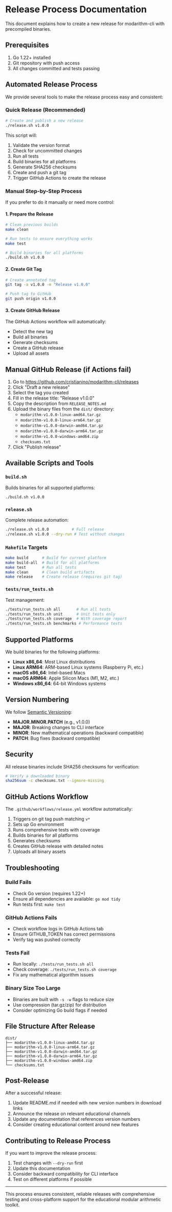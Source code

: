 # Release Process Documentation

This document explains how to create a new release for modarithm-cli with precompiled binaries.

## Prerequisites

1. Go 1.22+ installed
2. Git repository with push access
3. All changes committed and tests passing

## Automated Release Process

We provide several tools to make the release process easy and consistent:

### Quick Release (Recommended)

```bash
# Create and publish a new release
./release.sh v1.0.0
```

This script will:
1. Validate the version format
2. Check for uncommitted changes  
3. Run all tests
4. Build binaries for all platforms
5. Generate SHA256 checksums
6. Create and push a git tag
7. Trigger GitHub Actions to create the release

### Manual Step-by-Step Process

If you prefer to do it manually or need more control:

#### 1. Prepare the Release

```bash
# Clean previous builds
make clean

# Run tests to ensure everything works
make test

# Build binaries for all platforms
./build.sh v1.0.0
```

#### 2. Create Git Tag

```bash
# Create annotated tag
git tag -a v1.0.0 -m "Release v1.0.0"

# Push tag to GitHub
git push origin v1.0.0
```

#### 3. Create GitHub Release

The GitHub Actions workflow will automatically:
- Detect the new tag
- Build all binaries
- Generate checksums  
- Create a GitHub release
- Upload all assets

## Manual GitHub Release (if Actions fail)

1. Go to https://github.com/cristianino/modarithm-cli/releases
2. Click "Draft a new release"
3. Select the tag you created
4. Fill in the release title: "Release v1.0.0"
5. Copy the description from `RELEASE_NOTES.md`
6. Upload the binary files from the `dist/` directory:
   - `modarithm-v1.0.0-linux-amd64.tar.gz`
   - `modarithm-v1.0.0-linux-arm64.tar.gz`
   - `modarithm-v1.0.0-darwin-amd64.tar.gz`
   - `modarithm-v1.0.0-darwin-arm64.tar.gz`
   - `modarithm-v1.0.0-windows-amd64.zip`
   - `checksums.txt`
7. Click "Publish release"

## Available Scripts and Tools

### `build.sh`
Builds binaries for all supported platforms:
```bash
./build.sh v1.0.0
```

### `release.sh`
Complete release automation:
```bash
./release.sh v1.0.0          # Full release
./release.sh v1.0.0 --dry-run # Test without changes
```

### `Makefile` Targets
```bash
make build      # Build for current platform
make build-all  # Build for all platforms
make test       # Run all tests
make clean      # Clean build artifacts
make release    # Create release (requires git tag)
```

### `tests/run_tests.sh`
Test management:
```bash
./tests/run_tests.sh all       # Run all tests
./tests/run_tests.sh unit      # Unit tests only
./tests/run_tests.sh coverage  # With coverage report
./tests/run_tests.sh benchmarks # Performance tests
```

## Supported Platforms

We build binaries for the following platforms:

- **Linux x86_64**: Most Linux distributions
- **Linux ARM64**: ARM-based Linux systems (Raspberry Pi, etc.)
- **macOS x86_64**: Intel-based Macs
- **macOS ARM64**: Apple Silicon Macs (M1, M2, etc.)
- **Windows x86_64**: 64-bit Windows systems

## Version Numbering

We follow [Semantic Versioning](https://semver.org/):

- **MAJOR.MINOR.PATCH** (e.g., v1.0.0)
- **MAJOR**: Breaking changes to CLI interface
- **MINOR**: New mathematical operations (backward compatible)
- **PATCH**: Bug fixes (backward compatible)

## Security

All release binaries include SHA256 checksums for verification:

```bash
# Verify a downloaded binary
sha256sum -c checksums.txt --ignore-missing
```

## GitHub Actions Workflow

The `.github/workflows/release.yml` workflow automatically:

1. Triggers on git tag push matching `v*`
2. Sets up Go environment
3. Runs comprehensive tests with coverage
4. Builds binaries for all platforms
5. Generates checksums
6. Creates GitHub release with detailed notes
7. Uploads all binary assets

## Troubleshooting

### Build Fails
- Check Go version (requires 1.22+)
- Ensure all dependencies are available: `go mod tidy`
- Run tests first: `make test`

### GitHub Actions Fails
- Check workflow logs in GitHub Actions tab
- Ensure GITHUB_TOKEN has correct permissions
- Verify tag was pushed correctly

### Tests Fail
- Run locally: `./tests/run_tests.sh all`
- Check coverage: `./tests/run_tests.sh coverage`
- Fix any mathematical algorithm issues

### Binary Size Too Large
- Binaries are built with `-s -w` flags to reduce size
- Use compression (tar.gz/zip) for distribution
- Consider optimizing Go build flags if needed

## File Structure After Release

```
dist/
├── modarithm-v1.0.0-linux-amd64.tar.gz
├── modarithm-v1.0.0-linux-arm64.tar.gz
├── modarithm-v1.0.0-darwin-amd64.tar.gz
├── modarithm-v1.0.0-darwin-arm64.tar.gz
├── modarithm-v1.0.0-windows-amd64.zip
└── checksums.txt
```

## Post-Release

After a successful release:

1. Update README.md if needed with new version numbers in download links
2. Announce the release on relevant educational channels
3. Update any documentation that references version numbers
4. Consider creating educational content around new features

## Contributing to Release Process

If you want to improve the release process:

1. Test changes with `--dry-run` first
2. Update this documentation
3. Consider backward compatibility for CLI interface
4. Test on different platforms if possible

---

This process ensures consistent, reliable releases with comprehensive testing and cross-platform support for the educational modular arithmetic toolkit.
